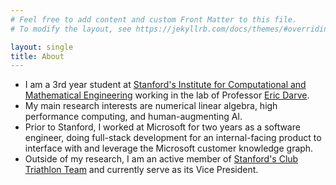 ```yaml
---
# Feel free to add content and custom Front Matter to this file.
# To modify the layout, see https://jekyllrb.com/docs/themes/#overriding-theme-defaults

layout: single
title: About
---
```

- I am a 3rd year student at [Stanford's Institute for Computational and Mathematical Engineering](https://icme.stanford.edu/) working in the lab of Professor [Eric Darve](https://me.stanford.edu/people/eric-darve).
- My main research interests are numerical linear algebra, high performance computing, and human-augmenting AI.
- Prior to Stanford, I worked at Microsoft for two years as a software engineer, doing full-stack development for an internal-facing product to interface with and leverage the Microsoft customer knowledge graph.
- Outside of my research, I am an active member of [Stanford's Club Triathlon Team](https://www.stanfordtriathlon.com/) and currently serve as its Vice President.

